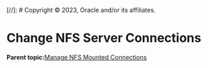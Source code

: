 [//]: # Copyright © 2023, Oracle and/or its affiliates.

# Change NFS Server Connections

**Parent topic:**[Manage NFS Mounted Connections](../topics/cockpit-nfsmounts.md)

